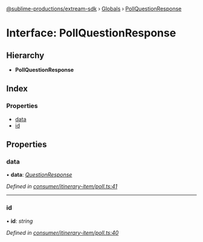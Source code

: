 [@sublime-productions/extream-sdk](../README.md) › [Globals](../globals.md) › [PollQuestionResponse](pollquestionresponse.md)

# Interface: PollQuestionResponse

## Hierarchy

* **PollQuestionResponse**

## Index

### Properties

* [data](pollquestionresponse.md#data)
* [id](pollquestionresponse.md#id)

## Properties

###  data

• **data**: *[QuestionResponse](questionresponse.md)*

*Defined in [consumer/itinerary-item/poll.ts:41](https://github.com/Extream-SaaS/ex-sdk/blob/2aed8a2/src/consumer/itinerary-item/poll.ts#L41)*

___

###  id

• **id**: *string*

*Defined in [consumer/itinerary-item/poll.ts:40](https://github.com/Extream-SaaS/ex-sdk/blob/2aed8a2/src/consumer/itinerary-item/poll.ts#L40)*
